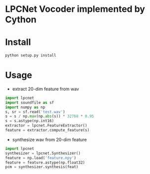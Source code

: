 # LPCNet Vocoder implemented by Cython

# Install
```python
python setup.py install
```

# Usage
* extract 20-dim feature from wav
```python
import lpcnet
import soundfile as sf
import numpy as np
s, sr = sf.read('test.wav')
s = s / np.max(np.abs(s)) * 32768 * 0.95
s = s.astype(np.int16)
extractor = lpcnet.FeatureExtractor()
feature = extractor.compute_feature(s)
```

* synthesize wav from 20-dim feature
```python
import lpcnet
synthesizer = lpcnet.Synthesizer()
feature = np.load('feature.npy')
feature = feature.astype(np.float32)
pcm = synthesizer.synthesis(feat) 
```